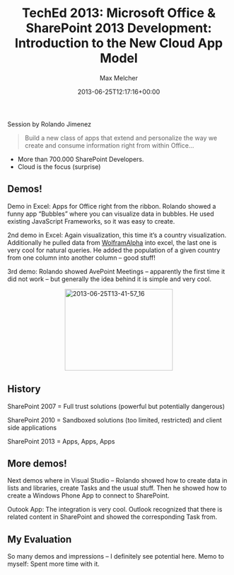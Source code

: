 ﻿---
title: 'TechEd 2013: Microsoft Office & SharePoint 2013 Development: Introduction to the New Cloud App Model'
author: Max Melcher
aliases:
   - "/post/2013-06-25-teched-2013-microsoft-office-sharepoint-2013-development-introduction-to-the-new-cloud-app-model/"
2013: "06"
type: post
date: 2013-06-25T12:17:16+00:00
url: /2013/06/teched-2013-microsoft-office-sharepoint-2013-development-introduction-to-the-new-cloud-app-model/
yourls_shorturl:
  - http://melcher.it/s/Q
categories:
  - TechEd

---
Session by Rolando Jimenez

> Build a new class of apps that extend and personalize the way we create and consume information right from within Office…

<!--more-->

  * More than 700.000 SharePoint Developers.
  * Cloud is the focus (surprise)

## Demos!

Demo in Excel: Apps for Office right from the ribbon. Rolando showed a funny app “Bubbles” where you can visualize data in bubbles. He used existing JavaScript Frameworks, so it was easy to create.

2nd demo in Excel: Again visualization, this time it’s a country visualization. Additionally he pulled data from <a href="http://wolframalpha.com" target="_blank">WolframAlpha</a> into excel, the last one is very cool for natural queries. He added the population of a given country from one column into another column – good stuff!

3rd demo: Rolando showed AvePoint Meetings – apparently the first time it did not work – but generally the idea behind it is simple and very cool.

[<img style="background-image: none; float: none; padding-top: 0px; padding-left: 0px; margin-left: auto; display: block; padding-right: 0px; margin-right: auto; border: 0px;" title="2013-06-25T13-41-57_16" alt="2013-06-25T13-41-57_16" src="http://melcher.it/wp-content/uploads/2013-06-25T13-41-57_16_thumb.jpg" width="244" height="184" border="0" />][1]

## History

SharePoint 2007 = Full trust solutions (powerful but potentially dangerous)
  
SharePoint 2010 = Sandboxed solutions (too limited, restricted) and client side applications
  
SharePoint 2013 = Apps, Apps, Apps

## More demos!

Next demos where in Visual Studio – Rolando showed how to create data in lists and libraries, create Tasks and the usual stuff. Then he showed how to create a Windows Phone App to connect to SharePoint.

Outook App: The integration is very cool. Outlook recognized that there is related content in SharePoint and showed the corresponding Task from.

## My Evaluation

So many demos and impressions – I definitely see potential here. Memo to myself: Spent more time with it.

 [1]: http://melcher.it/wp-content/uploads/2013-06-25T13-41-57_16.jpg
